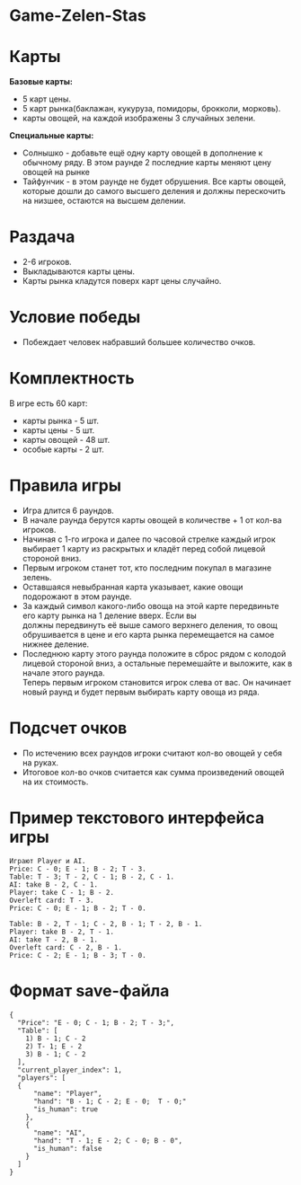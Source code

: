 # Game-Zelen-Stas

# Карты
  **Базовые карты:**<br />
  +   5 карт цены. <br />
  +   5 карт рынка(баклажан, кукуруза, помидоры, брокколи, морковь).<br />
  +   карты овощей, на каждой изображены 3 случайных зелени.<br />
  
**Специальные карты:** <br />
+    Солнышко - добавьте ещё одну карту овощей в дополнение к обычному ряду. В этом раунде 2 последние карты меняют цену овощей на рынке<br />
+    Тайфунчик - в этом раунде не будет обрушения. Все карты овощей, которые дошли до самого высшего деления и должны перескочить на низшее, остаются на высшем делении.<br />
# Раздача
+  2-6 игроков.<br />
+  Выкладываются карты цены.<br />
+  Карты рынка кладутся поверх карт цены случайно.<br />

# Условие победы<br />
+  Побеждает человек набравший большее количество очков.<br />


# Комплектность
  В игре есть 60 карт:<br />
  
+  карты рынка - 5 шт.<br />
+  карты цены - 5 шт.<br />
+  карты овощей - 48 шт.<br />
+  особые карты - 2 шт.<br />
# Правила игры
+ Игра длится 6 раундов.<br />
+ В начале раунда берутся карты овощей в количестве + 1 от кол-ва игроков.<br />
+ Начиная с 1-го игрока и далее по часовой стрелке каждый игрок выбирает 1 карту из раскрытых и кладёт перед собой лицевой стороной вниз.<br />
+ Первым игроком станет тот, кто последним покупал в магазине зелень.<br />
+ Оставшаяся невыбранная карта указывает, какие овощи подорожают в этом раунде.<br />
+ За каждый символ какого-либо овоща на этой карте передвиньте его карту рынка на 1 деление вверх. Если вы <br />
должны передвинуть её выше самого верхнего деления, то овощ обрушивается в цене и его карта рынка перемещается на самое нижнее деление.<br />
+ Последнюю карту этого раунда положите в сброс рядом с колодой лицевой стороной вниз, а остальные перемешайте и выложите, как в начале этого раунда.<br /> Теперь первым игроком становится игрок слева от вас. Он начинает новый раунд и будет первым выбирать карту овоща из ряда.<br />
# Подсчет очков
+ По истечению всех раундов игроки считают кол-во овощей у себя на руках.<br />
+ Итоговое кол-во очков считается как сумма произведений овощей на их стоимость.<br />

# Пример текстового интерфейса игры<br />
```
Играют Player и AI.
Price: C - 0; E - 1; B - 2; T - 3.
Table: T - 3; T - 2, C - 1; B - 2, C - 1.
AI: take B - 2, C - 1.
Player: take C - 1; B - 2.
Overleft card: T - 3.
Price: C - 0; E - 1; B - 2; T - 0.

Table: B - 2, T - 1; C - 2, B - 1; T - 2, B - 1.
Player: take B - 2, T - 1.
AI: take T - 2, B - 1.
Overleft card: C - 2, B - 1. 
Price: C - 2; E - 1; B - 3; T - 0.
```


# Формат save-файла <br />
```
{
  "Price": "E - 0; C - 1; B - 2; T - 3;",
  "Table": [
    1) B - 1; C - 2
    2) T- 1; E - 2
    3) B - 1; C - 2
  ],
  "current_player_index": 1,
  "players": [
  {
      "name": "Player",
      "hand": "B - 1; C - 2; E - 0;  T - 0;"
      "is_human": true
    },
    {
      "name": "AI",
      "hand": "T - 1; E - 2; C - 0; B - 0",
      "is_human": false
    }
  ]
}
```
